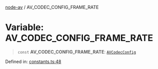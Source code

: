 [node-av](../globals.md) / AV\_CODEC\_CONFIG\_FRAME\_RATE

# Variable: AV\_CODEC\_CONFIG\_FRAME\_RATE

> `const` **AV\_CODEC\_CONFIG\_FRAME\_RATE**: [`AVCodecConfig`](../type-aliases/AVCodecConfig.md)

Defined in: [constants.ts:48](https://github.com/seydx/av/blob/f8631fc881b394300b1479f511d55cf1c370a87f/src/constants/constants.ts#L48)

